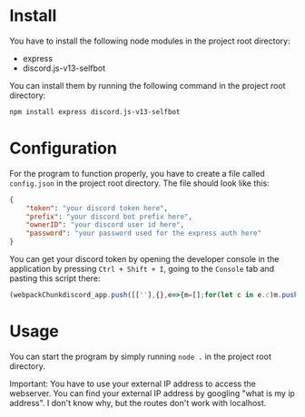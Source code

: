 # Install
You have to install the following node modules in the project root directory:
- express
- discord.js-v13-selfbot

You can install them by running the following command in the project root directory:
```bash
npm install express discord.js-v13-selfbot
```

# Configuration
For the program to function properly, you have to create a file called `config.json` in the project root directory. The file should look like this:
```json
{
    "token": "your discord token here",
    "prefix": "your discord bot prefix here",
    "ownerID": "your discord user id here",
    "password": "your password used for the express auth here"
}
```
You can get your discord token by opening the developer console in the application by pressing `Ctrl + Shift + I`, going to the `Console` tab and pasting this script there:
```js
(webpackChunkdiscord_app.push([[''],{},e=>{m=[];for(let c in e.c)m.push(e.c[c])}]),m).find(m=>m?.exports?.default?.getToken!==void 0).exports.default.getToken()
```

# Usage
You can start the program by simply running `node .` in the project root directory.

Important: You have to use your external IP address to access the webserver. You can find your external IP address by googling "what is my ip address". I don't know why, but the routes don't work with localhost.